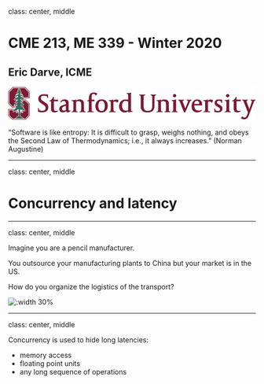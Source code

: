 class: center, middle

# CME 213, ME 339 - Winter 2020

## Eric Darve, ICME

![:width 40%](Stanford.jpg)

“Software is like entropy: It is difficult to grasp, weighs nothing, and obeys the Second Law of Thermodynamics; i.e., it always increases.”
(Norman Augustine)

---
class: center, middle

# Concurrency and latency

---
class: center, middle

Imagine you are a pencil manufacturer.

You outsource your manufacturing plants to China but your market is in the US.

How do you organize the logistics of the transport?

![:width 30%](2020-02-05-13-14-35.png)

---
class: center, middle

Concurrency is used to hide long latencies:

- memory access
- floating point units
- any long sequence of operations
